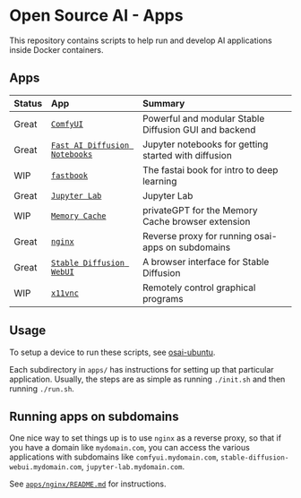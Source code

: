 # Open Source AI - Apps

This repository contains scripts to help run and develop AI applications inside Docker containers.

## Apps

| Status | App                                                                    | Summary                                               |
| :----- | :--------------------------------------------------------------------- | :---------------------------------------------------- |
| Great  | [`ComfyUI`](./apps/ComfyUI/README.md)                                  | Powerful and modular Stable Diffusion GUI and backend |
| Great  | [`Fast AI Diffusion Notebooks`](./apps/fastai-diffusion-nbs/README.md) | Jupyter notebooks for getting started with diffusion  |
| WIP    | [`fastbook`](./apps/fastbook/README.md)                                | The fastai book for intro to deep learning            |
| Great  | [`Jupyter Lab`](./apps/jupyter-lab/README.md)                          | Jupyter Lab                                           |
| WIP    | [`Memory Cache`](./apps/memory-cache/README.md)                        | privateGPT for the Memory Cache browser extension     |
| Great  | [`nginx`](./apps/nginx/README.md)                                      | Reverse proxy for running osai-apps on subdomains     |
| Great  | [`Stable Diffusion WebUI`](./apps/stable-diffusion-webui/README.md)    | A browser interface for Stable Diffusion              |
| WIP    | [`x11vnc`](./apps/x11vnc/README.md)                                    | Remotely control graphical programs                   |

## Usage

To setup a device to run these scripts, see [osai-ubuntu](https://github.com/johnshaughnessy/osai-ubuntu).

Each subdirectory in `apps/` has instructions for setting up that particular application. Usually, the steps are as simple as running `./init.sh` and then running `./run.sh`.

## Running apps on subdomains

One nice way to set things up is to use `nginx` as a reverse proxy, so that if you have a domain like `mydomain.com`, you can access the various applications with subdomains like `comfyui.mydomain.com`, `stable-diffusion-webui.mydomain.com`, `jupyter-lab.mydomain.com`.

See [`apps/nginx/README.md`](./apps/nginx/README.md) for instructions.
